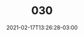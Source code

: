 ---
title: "030"
date: 2021-02-17T13:26:28-03:00
draft: false
autorias: ["Felipe Turcheti"]
plataformas: ["canvas-sketch"]
descricao: "Bolinhas vão preenchendo o espaço. Por trás da visualização, está um conjunto de 100 pontos gerados com Poisson Disc Sampling. E o desenho desses pontos, de 1 a 100, dá pistas do funcionamento desse algoritmo."
autorias_url: ["https://felipeturcheti.com/"]
url: "/formas/030"
---